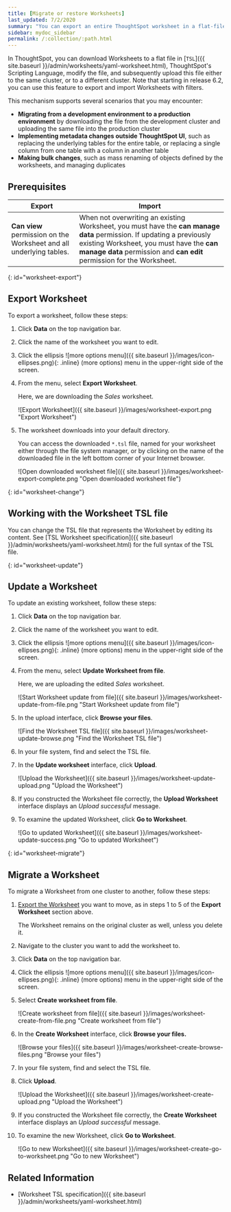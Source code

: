 ```yaml
---
title: [Migrate or restore Worksheets]
last_updated: 7/2/2020
summary: "You can export an entire ThoughtSpot worksheet in a flat-file format. After optional modification, you can migrate it to a different cluster, or restore it to the same cluster."
sidebar: mydoc_sidebar
permalink: /:collection/:path.html
---
```


In ThoughtSpot, you can download Worksheets to a flat file in [`TSL`]({{ site.baseurl }}/admin/worksheets/yaml-worksheet.html), ThoughtSpot's Scripting Language, modify the file, and subsequently upload this file either to the same cluster, or to a different cluster. Note that starting in release 6.2, you can use this feature to export and import Worksheets with filters.

This mechanism supports several scenarios that you may encounter:

- <strong>Migrating from a development environment to a production environment</strong> by downloading the file from the development cluster and uploading the same file into the production cluster
- <strong>Implementing metadata changes outside ThoughtSpot UI</strong>, such as replacing the underlying tables for the entire table, or replacing a single column from one table with a column in another table
- <strong>Making bulk changes</strong>, such as mass renaming of objects defined by the worksheets, and managing duplicates

## Prerequisites

| Export | Import |
| --- | --- |
| **Can view** permission on the Worksheet and all underlying tables. | When not overwriting an existing Worksheet, you must have the **can manage data** permission. If updating a previously existing Worksheet, you must have the **can manage data** permission and **can edit** permission for the Worksheet. |

{: id="worksheet-export"}
## Export Worksheet

To export a worksheet, follow these steps:

1. Click **Data** on the top navigation bar.

2. Click the name of the worksheet you want to edit.

3. Click the ellipsis ![more options menu]({{ site.baseurl }}/images/icon-ellipses.png){: .inline} (more options) menu in the upper-right side of the screen.

4. From the menu, select **Export Worksheet**.

   Here, we are downloading the *Sales* worksheet.

   ![Export Worksheet]({{ site.baseurl }}/images/worksheet-export.png "Export Worksheet")

5. The worksheet downloads into your default directory.

   You can access the downloaded `*.tsl` file, named for your worksheet either through the file system manager, or by clicking on the name of the downloaded file in the left bottom corner of your Internet browser.

    ![Open downloaded worksheet file]({{ site.baseurl }}/images/worksheet-export-complete.png "Open downloaded worksheet file")

{: id="worksheet-change"}
## Working with the Worksheet TSL file

You can change the TSL file that represents the Worksheet by editing its content. See [TSL Worksheet specification]({{ site.baseurl }}/admin/worksheets/yaml-worksheet.html) for the full syntax of the TSL file.

{: id="worksheet-update"}
## Update a Worksheet

To update an existing worksheet, follow these steps:

1. Click **Data** on the top navigation bar.

2. Click the name of the worksheet you want to edit.

3. Click the ellipsis ![more options menu]({{ site.baseurl }}/images/icon-ellipses.png){: .inline} (more options) menu in the upper-right side of the screen.

4. From the menu, select **Update Worksheet from file**.

   Here, we are uploading the edited *Sales* worksheet.

   ![Start Worksheet update from file]({{ site.baseurl }}/images/worksheet-update-from-file.png "Start Worksheet update from file")

5. In the upload interface, click **Browse your files**.

   ![Find the Worksheet TSL file]({{ site.baseurl }}/images/worksheet-update-browse.png "Find the Worksheet TSL file")

6. In your file system, find and select the TSL file.

7. In the **Update worksheet** interface, click **Upload**.

   ![Upload the Worksheet]({{ site.baseurl }}/images/worksheet-update-upload.png "Upload the Worksheet")

8. If you constructed the Worksheet file correctly, the **Upload Worksheet** interface displays an *Upload successful* message.

9. To examine the updated Worksheet, click **Go to Worksheet**.

   ![Go to updated Worksheet]({{ site.baseurl }}/images/worksheet-update-success.png "Go to updated Worksheet")

{: id="worksheet-migrate"}
## Migrate a Worksheet
To migrate a Worksheet from one cluster to another, follow these steps:

1. [Export the Worksheet](#worksheet-export) you want to move, as in steps 1 to 5 of the **Export Worksheet** section above.

    The Worksheet remains on the original cluster as well, unless you delete it.

2. Navigate to the cluster you want to add the worksheet to.

3. Click **Data** on the top navigation bar.

4. Click the ellipsis ![more options menu]({{ site.baseurl }}/images/icon-ellipses.png){: .inline} (more options) menu in the upper-right side of the screen.

5. Select **Create worksheet from file**.

    ![Create worksheet from file]({{ site.baseurl }}/images/worksheet-create-from-file.png "Create worksheet from file")

6. In the **Create Worksheet** interface, click **Browse your files.**

    ![Browse your files]({{ site.baseurl }}/images/worksheet-create-browse-files.png "Browse your files")

6. In your file system, find and select the TSL file.

7. Click **Upload**.

   ![Upload the Worksheet]({{ site.baseurl }}/images/worksheet-create-upload.png "Upload the Worksheet")

8. If you constructed the Worksheet file correctly, the **Create Worksheet** interface displays an *Upload successful* message.

9. To examine the new Worksheet, click **Go to Worksheet**.

   ![Go to new Worksheet]({{ site.baseurl }}/images/worksheet-create-go-to-worksheet.png "Go to new Worksheet")

## Related Information
- [Worksheet TSL specification]({{ site.baseurl }}/admin/worksheets/yaml-worksheet.html)
